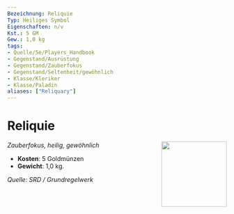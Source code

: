 ```yaml
---
Bezeichnung: Reliquie
Typ: Heiliges Symbol
Eigenschaften: n/v
Kst.: 5 GM
Gew.: 1,0 kg
tags:
- Quelle/5e/Players_Handbook
- Gegenstand/Ausrüstung
- Gegenstand/Zauberfokus
- Gegenstand/Seltenheit/gewöhnlich
- Klasse/Kleriker
- Klasse/Paladin
aliases: ["Reliquary"]
---
```

# Reliquie
*Zauberfokus, heilig, gewöhnlich* 
<img src="Symbolik/Gegenstände.webp" align="right" width="150">

- **Kosten**: 5 Goldmünzen
- **Gewicht**: 1,0 kg.

*Quelle: SRD / Grundregelwerk*